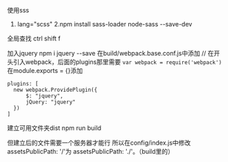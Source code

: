 使用sss 
1. lang="scss"
2.npm install sass-loader node-sass --save-dev


全局查找 ctrl shift f

加入jquery
npm i jquery --save
在build/webpack.base.conf.js中添加
// 在开头引入webpack，后面的plugins那里需要
`var webpack = require('webpack')`
在module.exports = {}添加
```
plugins: [
  new webpack.ProvidePlugin({
      $: "jquery",
      jQuery: "jquery"
  })
]
```


建立可用文件夹dist
npm run build

但建立后的文件需要一个服务器才能行
所以在config/index.js中修改
assetsPublicPath: '/'为
assetsPublicPath: './'。（build里的）


